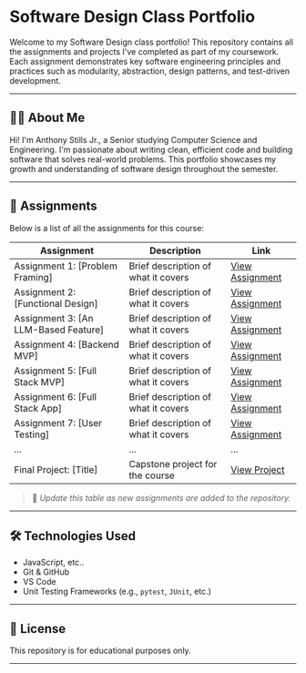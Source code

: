 # Software Design Class Portfolio

Welcome to my Software Design class portfolio! This repository contains all the assignments and projects I've completed as part of my coursework. Each assignment demonstrates key software engineering principles and practices such as modularity, abstraction, design patterns, and test-driven development.

---

## 🧑‍💻 About Me

Hi! I'm Anthony Stills Jr., a Senior studying Computer Science and Engineering. I'm passionate about writing clean, efficient code and building software that solves real-world problems. This portfolio showcases my growth and understanding of software design throughout the semester.

---

## 📁 Assignments

Below is a list of all the assignments for this course:

| Assignment | Description | Link |
|------------|-------------|------|
| Assignment 1: [Problem Framing] | Brief description of what it covers | [View Assignment](./assignments/assignment1) |
| Assignment 2: [Functional Design] | Brief description of what it covers | [View Assignment](./assignments/assignment2) |
| Assignment 3: [An LLM-Based Feature] | Brief description of what it covers | [View Assignment](./assignments/assignment3) |
| Assignment 4: [Backend MVP] | Brief description of what it covers | [View Assignment](./assignments/assignment4) |
| Assignment 5: [Full Stack MVP] | Brief description of what it covers | [View Assignment](./assignments/assignment5) |
| Assignment 6: [Full Stack App] | Brief description of what it covers | [View Assignment](./assignments/assignment6) |
| Assignment 7: [User Testing] | Brief description of what it covers | [View Assignment](./assignments/assignment7) |
| ... | ... | ... |
| Final Project: [Title] | Capstone project for the course | [View Project](./final-project) |

> 🔄 *Update this table as new assignments are added to the repository.*

---

## 🛠️ Technologies Used

- JavaScript, etc.. 
- Git & GitHub
- VS Code 
- Unit Testing Frameworks (e.g., `pytest`, `JUnit`, etc.)

---

## 📜 License

This repository is for educational purposes only.

---